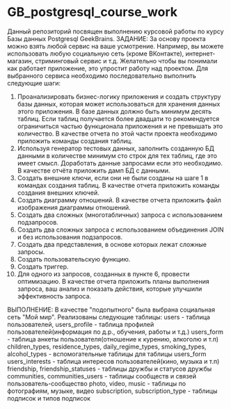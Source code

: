 # GB_postgresql_course_work
Данный репозиторий посвящен выполнению курсовой работы по курсу Базы данных Postgresql GeekBrains. 
ЗАДАНИЕ: 
За основу проекта можно взять любой сервис на ваше усмотрение. Например, вы можете использовать  любую социальную сеть (кроме ВКонтакте), интернет-магазин, стриминговый сервис и т.д. Желательно чтобы вы понимали как работает приложение, это упростит работу над проектом. Для выбранного сервиса необходимо последовательно выполнить следующие шаги:

1. Проанализировать бизнес-логику приложения и создать структуру базы данных, которая может использоваться для хранения данных этого приложения. В базе данных должно быть минимум десять таблиц. Если таблиц получается более двадцати то рекомендуется ограничиться частью функционала приложения и не превышать это количество. В качестве отчета по этой части проекта необходимо приложить команды создания таблиц.
2. Используя генератор тестовых данных, заполнить созданную БД данными в количестве минимум сто строк для тех таблиц, где это имеет смысл. Доработать данные запросами если это необходимо. В качестве отчёта приложить дамп БД с данными.
3. Создать внешние ключи, если они не были созданы на шаге 1 в командах создания таблиц. В качестве отчета приложить команды создания внешних ключей. 
4. Создать диаграмму отношений. В качестве отчета приложить файл изображения диаграммы отношений.
5. Создать два сложных (многотабличных) запроса с использованием подзапросов.
6. Создать два сложных запроса с использованием объединения JOIN и без использования подзапросов.
7. Создать два представления, в основе которых лежат сложные запросы.
8. Создать пользовательскую функцию.
9. Создать триггер.
10. Для одного из запросов, созданных в пункте 6, провести оптимизацию. В качестве отчета приложить планы выполнения запроса, ваш анализ и показать действия, которые улучшили эффективность запроса. 

ВЫПОЛНЕНИЕ:
В качестве "подопытного" была выбрана социальная сеть "Мой мир".
Реализованы следующие таблицы:
users - таблица пользователей,
users_profile - таблица профилей пользователей(информация по д.р., обучения, работы и т.д.)
users_form - таблица анкеты пользователя(отношение к курению, алкоголю и т.п)
children_types, residence_types, daily_regime_types, smoking_types, alcohol_types - вспомогательные таблицы для  таблицы users_form
users_interests - таблица интересов пользователей(кино, музыка и т.п)
friendship, friendship_statuses - таблицы дружбы и статусов дружбы
communities, communities_users - таблицы сообществ и связей пользователь-сообщество
photo, video, music - таблицы по фотографиям, музыке, видео
subscription, subscription_type - таблицы подписок и типов подписок
